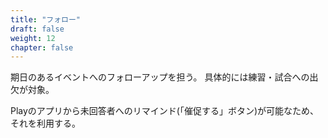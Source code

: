 ```yaml
---
title: "フォロー"
draft: false
weight: 12
chapter: false
---
```


期日のあるイベントへのフォローアップを担う。
具体的には練習・試合への出欠が対象。

Playのアプリから未回答者へのリマインド(「催促する」ボタン)が可能なため、それを利用する。
